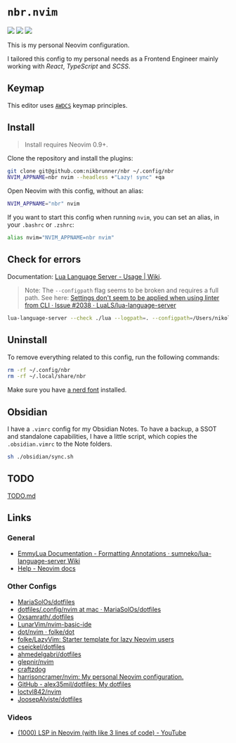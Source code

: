 # `nbr.nvim`

<a href="https://dotfyle.com/nikbrunner/nbrnvim"><img src="https://dotfyle.com/nikbrunner/nbrnvim/badges/plugins?style=flat" /></a>
<a href="https://dotfyle.com/nikbrunner/nbrnvim"><img src="https://dotfyle.com/nikbrunner/nbrnvim/badges/leaderkey?style=flat" /></a>
<a href="https://dotfyle.com/nikbrunner/nbrnvim"><img src="https://dotfyle.com/nikbrunner/nbrnvim/badges/plugin-manager?style=flat" /></a>

This is my personal Neovim configuration.

I tailored this config to my personal needs as a Frontend Engineer
mainly working with _React_, _TypeScript_ and _SCSS_.

## Keymap

This editor uses [`AWDCS`](https://github.com/nikbrunner/awdcs) keymap principles.

## Install

> Install requires Neovim 0.9+.

Clone the repository and install the plugins:

```sh
git clone git@github.com:nikbrunner/nbr ~/.config/nbr
NVIM_APPNAME=nbr nvim --headless +"Lazy! sync" +qa
```

Open Neovim with this config, without an alias:

```sh
NVIM_APPNAME="nbr" nvim
```

If you want to start this config when running `nvim`, you can set an alias, in your `.bashrc` or `.zshrc`:

```sh
alias nvim="NVIM_APPNAME=nbr nvim"
```

## Check for errors

Documentation: [Lua Language Server - Usage | Wiki](https://luals.github.io/wiki/usage/).

> Note: The `--configpath` flag seems to be broken and requires a full path.
> See here: [Settings don't seem to be applied when using linter from CLI · Issue #2038 · LuaLS/lua-language-server](https://github.com/LuaLS/lua-language-server/issues/2038)

```sh
lua-language-server --check ./lua --logpath=. --configpath=/Users/nikolausbrunner/.config/nvim/.luarc.json
```

## Uninstall

To remove everything related to this config, run the following commands:

```sh
rm -rf ~/.config/nbr
rm -rf ~/.local/share/nbr
```

Make sure you have [a nerd font](https://github.com/ryanoasis/nerd-fonts) installed.

## Obsidian

I have a `.vimrc` config for my Obsidian Notes.
To have a backup, a SSOT and standalone capabilities, I have a little script, which copies the `.obsidian.vimrc` to the Note folders.

```sh
sh ./obsidian/sync.sh
```

## TODO

[TODO.md](./TODO.md)

## Links

### General

- [EmmyLua Documentation - Formatting Annotations · sumneko/lua-language-server Wiki](https://github.com/sumneko/lua-language-server/wiki/Formatting-Annotations)
- [Help - Neovim docs](https://neovim.io/doc/user/index.html)

### Other Configs

- [MariaSolOs/dotfiles](https://github.com/MariaSolOs/dotfiles/blob/main/.config/nvim/lsp/vtsls.lua)
- [dotfiles/.config/nvim at mac · MariaSolOs/dotfiles](https://github.com/MariaSolOs/dotfiles/tree/mac/.config/nvim)
- [0xsamrath/.dotfiles](https://github.com/0xsamrath/.dotfiles)
- [LunarVim/nvim-basic-ide](https://github.com/LunarVim/nvim-basic-ide)
- [dot/nvim · folke/dot](https://github.com/folke/dot/tree/master/nvim)
- [folke/LazyVim: Starter template for lazy Neovim users](https://github.com/folke/LazyVim)
- [cseickel/dotfiles](https://github.com/cseickel/dotfiles/blob/main/config/nvim/lua/status.lua)
- [ahmedelgabri/dotfiles](https://github.com/ahmedelgabri/dotfiles/blob/c2e2e3718e769020f1468048e33e60ad8a97edfc/config/.vim/lua/_/lsp.lua#L329-L378)
- [glepnir/nvim](https://github.com/glepnir/nvim)
- [craftzdog](https://github.com/craftzdog/dotfiles-public/tree/master/.config/nvim)
- [harrisoncramer/nvim: My personal Neovim configuration.](https://github.com/harrisoncramer/nvim/tree/main)
- [GitHub - alex35mil/dotfiles: My dotfiles](https://github.com/alex35mil/dotfiles)
- [loctvl842/nvim](https://github.com/loctvl842/nvim?search=1)
- [JoosepAlviste/dotfiles](https://github.com/joosepalviste/dotfiles/)

### Videos

- [(1000) LSP in Neovim (with like 3 lines of code) - YouTube](https://www.youtube.com/watch?v=bTWWFQZqzyI&list=WL&index=2)
